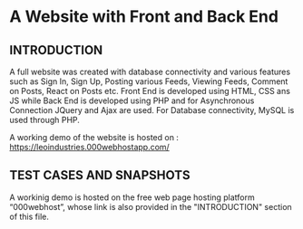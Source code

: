 # A Website with Front and Back End 
## INTRODUCTION
A full website was created with database connectivity and various features such as Sign In, Sign Up, Posting various Feeds, Viewing Feeds, Comment on Posts, React on Posts etc. Front End is developed using HTML, CSS ans JS while Back End is developed using PHP and for Asynchronous Connection JQuery and Ajax are used. For Database connectivity, MySQL is used through PHP.

A working demo of the website is hosted on : https://leoindustries.000webhostapp.com/

## TEST CASES AND SNAPSHOTS
A workinig demo is hosted on the free web page hosting platform “000webhost”, whose link is also provided in the "INTRODUCTION"
section of this file.
